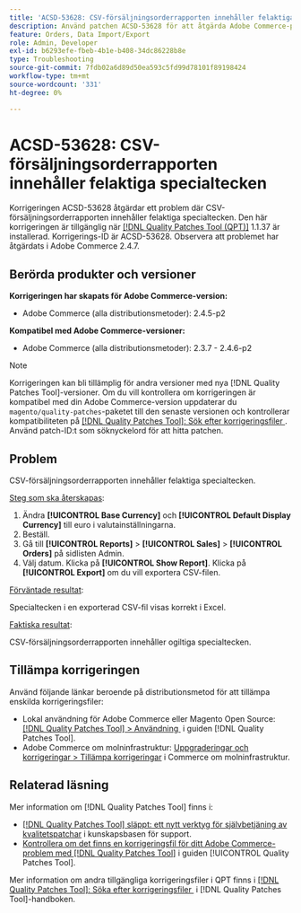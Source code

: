 ```yaml
---
title: 'ACSD-53628: CSV-försäljningsorderrapporten innehåller felaktiga specialtecken'
description: Använd patchen ACSD-53628 för att åtgärda Adobe Commerce-problemet där CSV-försäljningsorderrapporten innehåller felaktiga specialtecken.
feature: Orders, Data Import/Export
role: Admin, Developer
exl-id: b6293efe-fbeb-4b1e-b408-34dc86228b8e
type: Troubleshooting
source-git-commit: 7fdb02a6d89d50ea593c5fd99d78101f89198424
workflow-type: tm+mt
source-wordcount: '331'
ht-degree: 0%

---
```


# ACSD-53628: CSV-försäljningsorderrapporten innehåller felaktiga specialtecken

Korrigeringen ACSD-53628 åtgärdar ett problem där CSV-försäljningsorderrapporten innehåller felaktiga specialtecken. Den här korrigeringen är tillgänglig när [[!DNL Quality Patches Tool (QPT)]](https://experienceleague.adobe.com/sv/docs/commerce-operations/tools/quality-patches-tool/quality-patches-tool-to-self-serve-quality-patches) 1.1.37 är installerad. Korrigerings-ID är ACSD-53628. Observera att problemet har åtgärdats i Adobe Commerce 2.4.7.

## Berörda produkter och versioner

**Korrigeringen har skapats för Adobe Commerce-version:**

* Adobe Commerce (alla distributionsmetoder): 2.4.5-p2

**Kompatibel med Adobe Commerce-versioner:**

* Adobe Commerce (alla distributionsmetoder): 2.3.7 - 2.4.6-p2

>[!NOTE]
>
>Korrigeringen kan bli tillämplig för andra versioner med nya [!DNL Quality Patches Tool]-versioner. Om du vill kontrollera om korrigeringen är kompatibel med din Adobe Commerce-version uppdaterar du `magento/quality-patches`-paketet till den senaste versionen och kontrollerar kompatibiliteten på [[!DNL Quality Patches Tool]: Sök efter korrigeringsfiler &#x200B;](https://experienceleague.adobe.com/tools/commerce-quality-patches/index.html?lang=sv-SE). Använd patch-ID:t som söknyckelord för att hitta patchen.

## Problem

CSV-försäljningsorderrapporten innehåller felaktiga specialtecken.

<u>Steg som ska återskapas</u>:

1. Ändra **[!UICONTROL Base Currency]** och **[!UICONTROL Default Display Currency]** till euro i valutainställningarna.
1. Beställ.
1. Gå till **[!UICONTROL Reports]** > **[!UICONTROL Sales]** > **[!UICONTROL Orders]** på sidlisten Admin.
1. Välj datum. Klicka på **[!UICONTROL Show Report]**. Klicka på **[!UICONTROL Export]** om du vill exportera CSV-filen.

<u>Förväntade resultat</u>:

Specialtecken i en exporterad CSV-fil visas korrekt i Excel.

<u>Faktiska resultat</u>:

CSV-försäljningsorderrapporten innehåller ogiltiga specialtecken.


## Tillämpa korrigeringen

Använd följande länkar beroende på distributionsmetod för att tillämpa enskilda korrigeringsfiler:

* Lokal användning för Adobe Commerce eller Magento Open Source: [[!DNL Quality Patches Tool] > Användning &#x200B;](/help/tools/quality-patches-tool/usage.md) i guiden [!DNL Quality Patches Tool].
* Adobe Commerce om molninfrastruktur: [Uppgraderingar och korrigeringar > Tillämpa korrigeringar](https://experienceleague.adobe.com/docs/commerce-cloud-service/user-guide/develop/upgrade/apply-patches.html?lang=sv-SE) i Commerce om molninfrastruktur.

## Relaterad läsning

Mer information om [!DNL Quality Patches Tool] finns i:

* [[!DNL Quality Patches Tool] släppt: ett nytt verktyg för självbetjäning av kvalitetspatchar](https://experienceleague.adobe.com/sv/docs/commerce-operations/tools/quality-patches-tool/quality-patches-tool-to-self-serve-quality-patches) i kunskapsbasen för support.
* [Kontrollera om det finns en korrigeringsfil för ditt Adobe Commerce-problem med  [!DNL Quality Patches Tool]](/help/tools/quality-patches-tool/patches-available-in-qpt/check-patch-for-magento-issue-with-magento-quality-patches.md) i guiden [!UICONTROL Quality Patches Tool].


Mer information om andra tillgängliga korrigeringsfiler i QPT finns i [[!DNL Quality Patches Tool]: Söka efter korrigeringsfiler &#x200B;](https://experienceleague.adobe.com/tools/commerce-quality-patches/index.html?lang=sv-SE) i [!DNL Quality Patches Tool]-handboken.
